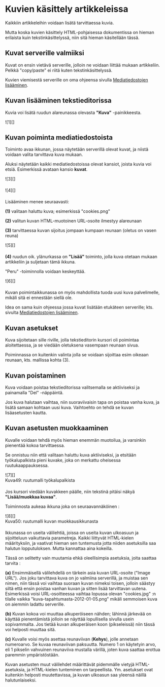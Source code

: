 # Kuvien käsittely artikkeleissa

Kaikkiin artikkeleihin voidaan lisätä tarvittaessa kuvia.

Mutta koska kuvien käsittely HTML-pohjaisessa dokumentissa on hieman erilaista kuin tekstinkäsittelyssä,
niin sitä hieman käsitellään tässä.


## Kuvat serverille valmiiksi

Kuvat on ensin vietävä serverille, jolloin ne voidaan liittää mukaan artikkeliin.
Pelkkä "copy/paste" ei riitä kuten tekstinkäsittelyssä.

Kuvien viemisestä serverille on oma ohjeensa sivulla [Mediatiedostojen lisääminen][21].


## Kuvan lisääminen tekstieditorissa

Kuvia voi lisätä ruudun alareunassa olevasta __"Kuva"__ -painikkeesta.

<figure class="fig-n" style="margin:0 0 20px 0">
![1][]
</figure>


## Kuvan poiminta mediatiedostoista

Toiminto avaa ikkunan, jossa näytetään serverillä olevat kuvat, ja niistä voidaan valita tarvittava kuva mukaan.

Aluksi näytetään kaikki mediatiedostoissa olevat kansiot, joista kuvia voi etsiä.
Esimerkissä avataan kansio __kuvat__.

<figure class="fig-n border" style="margin:0 0 20px 0">
![3][]
</figure>

<figure class="fig-n border" style="margin:0 0 20px 0">
![4][]
</figure>


Lisääminen menee seuraavasti:

__(1)__ valitaan haluttu kuva; esimerkissä "cookies.png"

__(2)__ valitun kuvan HTML-muotoinen URL-osoite ilmestyy alareunaan

__(3)__ tarvittaessa kuvan sijoitus jompaan kumpaan reunaan (oletus on vasen reuna)

<figure class="fig-n border" style="margin:0 0 20px 0">
![5][]
</figure>

__(4)__ ruudun oik. ylänurkassa on __"Lisää"__ toiminto, jolla kuva otetaan mukaan artikkeliin ja suljetaan tämä ikkuna.

"Peru" -toiminnolla voidaan keskeyttää.


<figure class="fig-n border" style="margin:0 0 20px 0">
![6][]
</figure>


Kuvan poimintaikkunassa on myös mahdollista tuoda uusi kuva palvelimelle, mikäli sitä ei ennestään siellä ole.

Idea on sama kuin ohjeessa jossa kuvat lisätään etukäteen serverille;
kts. sivulta [Mediatiedostojen lisääminen][21].


## Kuvan asetukset

Kuva sijoitetaan sille riville, jolla tekstieditorin kursori oli poimintaa aloitettaessa,
ja se viedään oletuksena vasempaan reunaan sivua.

Poiminnassa on kuitenkin valinta jolla se voidaan sijoittaa esim oikeaan reunaan, kts. mallissa kohta (3).



## Kuvan poistaminen

Kuva voidaan poistaa tekstieditorissa valitsemalla se aktiiviseksi ja painamalla "Del" -näppäintä.

Jos kuva halutaan vaihtaa, niin suoraviivaisin tapa on poistaa vanha kuva, ja lisätä samaan kohtaan uusi kuva.
Vaihtoehto on tehdä se kuvan lisäasetusten kautta.


## Kuvan asetusten muokkaaminen

Kuvalle voidaan tehdä myös hieman enemmän muotoilua, ja varsinkin pienentää kokoa tarvittaessa.

Se onnistuu niin että valitaan haluttu kuva aktiiviseksi, ja etsitään työkalupalkista pieni kuvake,
joka on merkattu oheisessa ruutukaappauksessa.

<figure class="fig-n border" style="margin:0 0 20px 0">
![7][]
<figcaption>Kuva49: ruutumalli työkalupalkista</figcaption>
</figure>

Jos kursori viedään kuvakkeen päälle, niin tekstinä pitäisi näkyä __"Lisää/muokkaa kuvaa"__.

Toiminnosta aukeaa ikkuna joka on seuraavannäköinen :

<figure class="fig-n border" style="margin:0 0 20px 0">
![8][]
<figcaption>Kuva50: ruutumalli kuvan muokkausikkunasta</figcaption>
</figure>


Ikkunassa on useita välilehtiä, joissa on useita kuvan ulkoasuun ja sijoitteluun vaikuttavia parametreja.
Kaikki liittyvät HTML-kielen määrityksiin, ja vaativat hieman sen tuntemusta jotta niiden asetuksilla
saa halutun lopputuloksen. Mutta kannattaa aina kokeilla.

Tässä on selitetty vain muutamia ehkä oleellisimpia asetuksia, joita saattaa tarvita :

__(a)__ Ensimmäisellä välilehdellä on tärkein asia kuvan URL-osoite ("Image URL").
Jos joku tarvittava kuva on jo valmiina serverillä, ja muistaa sen nimen, niin tässä voi vaihtaa suoraan
kuvan nimeksi toisen, jolloin säästyy siltä että ensin poistaa vanhan kuvan ja sitten lisää tarvittavan uutena.
Esimerkissä voisi URL-osoitteessa vaihtaa lopussa olevan "cookies.jpg" :n tilalle vaikka
"kuva-tapahtumasta-2012-01-05.png" mikäli semmoisen kuva on aiemmin ladattu serverille.

__(b)__ Kuvan kokoa voi muuttaa alkuperöiseen nähden; lähinnä järkevää on käyttää pienentämistä
jolloin se näyttää lopullisella sivulla usein sopivammalta. Jos tietää kuvan alkuperäisen koon (pikseleissä)
niin tässä voi helposti muuttaa sitä.

__(c)__ Kuvalle voisi myös asettaa reunaviivan (__Kehys__), jolle annetaan numeroarvo.
Se kuvaa reunaviivan paksuutta. Numero 1 on käytetyin arvo, eli 1 pikselin vahvuinen reunaviiva mustalla värillä,
joten kuva saattaa erottua paremmin ympäristöstään.


Kuvan asetusten muut välilehdet määrittävät pidemmälle vietyjä HTML-asetuksia,
ja HTML-kielen tunteminen on tarpeellista. Ym. asetukset ovat kuitenkin helposti muutettavissa,
ja kuvan ulkoasun saa yleensä näillä halutunlaiseksi.



[1]: kuvat/kuva32.png "Ruutumalli"
[3]: kuvat/kuva76.png "Ruutumalli"
[4]: kuvat/kuva77.png "Ruutumalli"
[5]: kuvat/kuva47.png "Ruutumalli"
[6]: kuvat/kuva48.png "Ruutumalli"
[7]: kuvat/kuva49.png "Ruutumalli"
[8]: kuvat/kuva50.png "Ruutumalli"
[21]: pages/mediatiedostot.md

